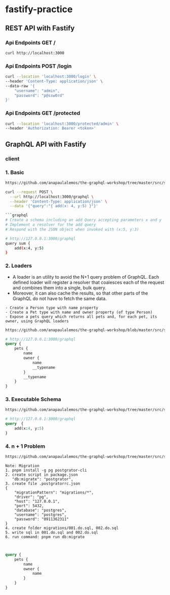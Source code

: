 # fastify-practice

## REST API with Fastify

### Api Endpoints GET /
```bash
curl http://localhost:3000
```

### Api Endpoints POST /login
```bash
curl --location 'localhost:3000/login' \
--header 'Content-Type: application/json' \
--data-raw '{
    "username": "admin",
    "password": "p@ssw0rd"
}'
```

### Api Endpoints GET /protected
```bash
curl --location 'localhost:3000/protected/admin' \
--header 'Authorization: Bearer <token>'

```

## GraphQL API with Fastify
### client
<!-- http://localhost:3000/graphiql -->

### 1. Basic
```bash
https://github.com/anapaulalemos/the-graphql-workshop/tree/master/src/step-01-basic

curl --request POST \
  --url http://localhost:3000/graphql \
  --header 'Content-Type: application/json' \
  --data '{"query":"{ add(x: 4, y:5) }"}'

```graphql  
# Create a schema including an add Query accepting parameters x and y
# Implement a resolver for the add query
# Respond with the JSON object when invoked with (x:5, y:3)

# http://127.0.0.1:3000/graphql
query sum {
	add(x:4, y:5)
}


```

### 2. Loaders
- A loader is an utility to avoid the N+1 query problem of GraphQL. Each defined loader will register a resolver that coalesces each of the request and combines them into a single, bulk query.
- Moreover, it can also cache the results, so that other parts of the GraphQL do not have to fetch the same data.
```
- Create a Person type with name property
- Create a Pet type with name and owner property (of type Person)
- Expose a pets query which returns all pets and, for each pet, its owner, using GraphQL loaders
```

```bash
https://github.com/anapaulalemos/the-graphql-workshop/blob/master/src/step-02-loaders
```
```graphql
# http://127.0.0.1:3000/graphql
query {
	pets {
		name
		owner {
			name
			__typename
		}
		__typename
	}
}

```

### 3. Executable Schema
```bash 
https://github.com/anapaulalemos/the-graphql-workshop/tree/master/src/step-03-executable-schema
```

```graphql
# http://127.0.0.1:3000/graphql
query  {
	add(x:4, y:5)
}
```

### 4. n + 1 Problem

```bash
https://github.com/anapaulalemos/the-graphql-workshop/tree/master/src/step-04-n%2B1
```

```text
Note: Migration
1. pnpm install -g pg postgrator-cli
2. create script in package.json
   "db:migrate": "postgrator",
3. create file .postgratorrc.json
{
    "migrationPattern": "migrations/*",
    "driver": "pg",
    "host": "127.0.0.1",
    "port": 5432,
    "database": "postgres",
    "username": "postgres",
    "password": "0911362311"
}
4. create folder migrations/001.do.sql, 002.do.sql
5. write sql in 001.do.sql and 002.do.sql
6. run command: pnpm run db:migrate
```

```graphql

```
```graphql

query {
	pets {
		name
		owner {
			name
		}
	}
}
```
